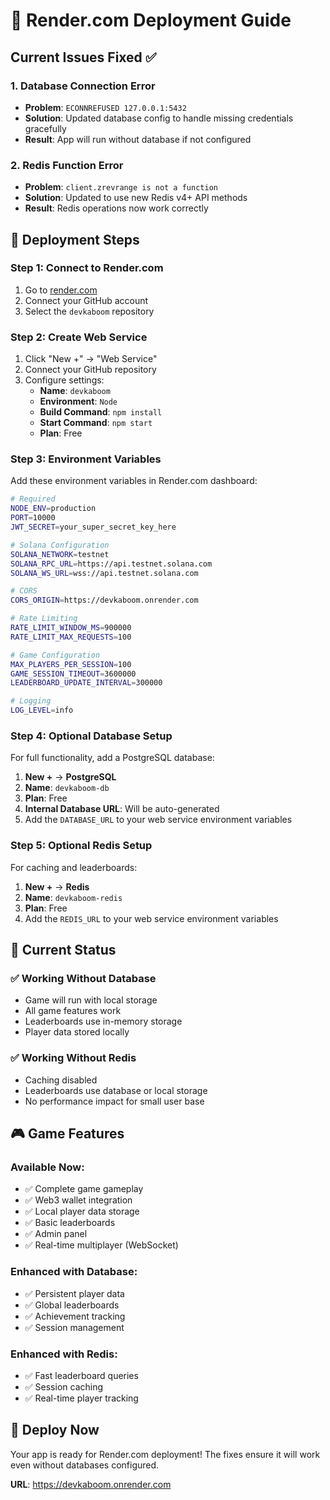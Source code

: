 # 🚀 Render.com Deployment Guide

## Current Issues Fixed ✅

### 1. **Database Connection Error**
- **Problem**: `ECONNREFUSED 127.0.0.1:5432`
- **Solution**: Updated database config to handle missing credentials gracefully
- **Result**: App will run without database if not configured

### 2. **Redis Function Error**
- **Problem**: `client.zrevrange is not a function`
- **Solution**: Updated to use new Redis v4+ API methods
- **Result**: Redis operations now work correctly

## 🎯 **Deployment Steps**

### Step 1: Connect to Render.com
1. Go to [render.com](https://render.com)
2. Connect your GitHub account
3. Select the `devkaboom` repository

### Step 2: Create Web Service
1. Click "New +" → "Web Service"
2. Connect your GitHub repository
3. Configure settings:
   - **Name**: `devkaboom`
   - **Environment**: `Node`
   - **Build Command**: `npm install`
   - **Start Command**: `npm start`
   - **Plan**: Free

### Step 3: Environment Variables
Add these environment variables in Render.com dashboard:

```bash
# Required
NODE_ENV=production
PORT=10000
JWT_SECRET=your_super_secret_key_here

# Solana Configuration
SOLANA_NETWORK=testnet
SOLANA_RPC_URL=https://api.testnet.solana.com
SOLANA_WS_URL=wss://api.testnet.solana.com

# CORS
CORS_ORIGIN=https://devkaboom.onrender.com

# Rate Limiting
RATE_LIMIT_WINDOW_MS=900000
RATE_LIMIT_MAX_REQUESTS=100

# Game Configuration
MAX_PLAYERS_PER_SESSION=100
GAME_SESSION_TIMEOUT=3600000
LEADERBOARD_UPDATE_INTERVAL=300000

# Logging
LOG_LEVEL=info
```

### Step 4: Optional Database Setup
For full functionality, add a PostgreSQL database:

1. **New +** → **PostgreSQL**
2. **Name**: `devkaboom-db`
3. **Plan**: Free
4. **Internal Database URL**: Will be auto-generated
5. Add the `DATABASE_URL` to your web service environment variables

### Step 5: Optional Redis Setup
For caching and leaderboards:

1. **New +** → **Redis**
2. **Name**: `devkaboom-redis`
3. **Plan**: Free
4. Add the `REDIS_URL` to your web service environment variables

## 🔧 **Current Status**

### ✅ **Working Without Database**
- Game will run with local storage
- All game features work
- Leaderboards use in-memory storage
- Player data stored locally

### ✅ **Working Without Redis**
- Caching disabled
- Leaderboards use database or local storage
- No performance impact for small user base

## 🎮 **Game Features**

### **Available Now:**
- ✅ Complete game gameplay
- ✅ Web3 wallet integration
- ✅ Local player data storage
- ✅ Basic leaderboards
- ✅ Admin panel
- ✅ Real-time multiplayer (WebSocket)

### **Enhanced with Database:**
- ✅ Persistent player data
- ✅ Global leaderboards
- ✅ Achievement tracking
- ✅ Session management

### **Enhanced with Redis:**
- ✅ Fast leaderboard queries
- ✅ Session caching
- ✅ Real-time player tracking

## 🚀 **Deploy Now**

Your app is ready for Render.com deployment! The fixes ensure it will work even without databases configured.

**URL**: https://devkaboom.onrender.com
